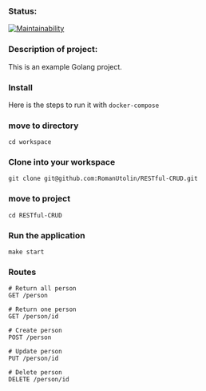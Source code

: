 ### Status:
[![Maintainability](https://api.codeclimate.com/v1/badges/80fad80606ae11afb8c1/maintainability)](https://codeclimate.com/github/RomanUtolin/RESTful-CRUD/maintainability)
### Description of project:
This is an example Golang project.
### Install
Here is the steps to run it with `docker-compose`
### move to directory
```
cd workspace
```
### Clone into your workspace
```
git clone git@github.com:RomanUtolin/RESTful-CRUD.git
```
### move to project
```
cd RESTful-CRUD
```
### Run the application
```
make start
```
### Routes
```
# Return all person
GET /person

# Return one person
GET /person/id

# Create person
POST /person

# Update person
PUT /person/id

# Delete person
DELETE /person/id
```
